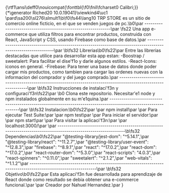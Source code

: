 {\rtf1\ansi\deff0\nouicompat{\fonttbl{\f0\fnil\fcharset0 Calibri;}}
{\*\generator Riched20 10.0.19041}\viewkind4\uc1 
\pard\sa200\sl276\slmult1\b\f0\fs44\lang10 TRP STORE es un sitio de comercio online ficticio, en el que se venden juegos de pc.\b0\par
-------------------------------------------------------------\par
\fs22 Una app e-commerce que utiliza filtros para encontrar productos, construida con React, JavaScript y CSS, usando Firebase como base de datos.\par
--------------------------------------------------------------------------------------------------------------\par
\b\fs32 Librerias\b0\fs22\par
Entre las librerias destacadas que utilice para desarrollar esta app estan: -Boostrap / sweetalert: Para facilitar el dise\'f1o y darle algunos estilos. -React-Icons: iconos en general. -Firebase: Para tener una base de datos donde poder cargar mis productos, como tambien para cargar las ordenes nuevas con la informacion del comprador y del juego comprado.\par
---------------------------------------------------------------------------------------------------------------\par
\b\fs32 Instrucciones de instalaci\'f3n y configuraci\'f3n\fs22\par
\b0 Clona este repositorio. Necesitar\'e1 node y npm instalados globalmente en su m\'e1quina.\par
---------------------------------------------------------------------------------------------------------------\par
\b\fs32 Instalacion:\b0\fs22\par
\par
npm install\par
\par
Para ejecutar Test Suite:\par
\par
npm test\par
\par
Para iniciar el servidor:\par
\par
npm start\par
\par
Para visitar la aplicaci\'f3n:\par
\par
localhost:3000/\par
\par
---------------------------------------------------------------------------------------------------------------\b\fs32 Dependencias\b0\fs22\par
 "@testing-library/jest-dom": "^5.14.1",\par
    "@testing-library/react": "^11.2.7",\par
    "@testing-library/user-event": "^12.8.3",\par
    "firebase": "^8.9.1",\par
    "react": "^17.0.2",\par
    "react-dom": "^17.0.2",\par
    "react-router-dom": "^5.3.0",\par
    "react-scripts": "4.0.3",\par
    "react-spinners": "^0.11.0",\par
    "sweetalert": "^2.1.2",\par
    "web-vitals": "^1.1.2"\par
---------------------------------------------------------------------------------------------------------------\par
\b\fs32 Objetivo\b0\fs22\par
Esta aplicaci\'f3n fue desarrollada para aprendizaje de React donde como resultado se debia obtener una e-commerce funcional.\par
\par
Creador por Nahuel Hernandez.\par
}
 